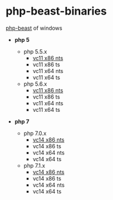 # php-beast-binaries

[php-beast](https://github.com/liexusong/php-beast) of windows 

- **php 5**
  - php 5.5.x
    - [vc11 x86 nts](https://github.com/imaben/php-beast-binaries/raw/master/php55/php_beast_x86_nts.dll)
    - vc11 x86 ts
    - vc11 x64 nts
    - vc11 x64 ts
  - php 5.6.x
    - [vc11 x86 nts](https://github.com/imaben/php-beast-binaries/raw/master/php56/php_beast_x86_nts.dll)
    - vc11 x86 ts
    - vc11 x64 nts
    - vc11 x64 ts
  
- **php 7**
  - php 7.0.x
    - [vc14 x86 nts](https://github.com/imaben/php-beast-binaries/raw/master/php70/php-beast_x86_nts.dll)
    - vc14 x86 ts
    - vc14 x64 nts
    - vc14 x64 ts
  - php 7.1.x
    - [vc14 x86 nts](https://github.com/imaben/php-beast-binaries/raw/master/php71/php-beast_x86_nts.dll)
    - vc14 x86 ts
    - vc14 x64 nts
    - vc14 x64 ts
